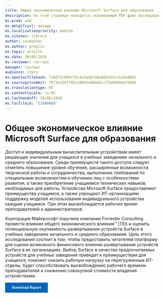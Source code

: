```yaml
---
title: Общее экономическое влияние Microsoft Surface для образования
description: На этой странице находится скачиваемый PDF-файл исследования, проведенного компанией Forrester Consulting о потенциальной окупаемости развертывания устройств Surface в учебных заведениях начального и среднего образования.
ms.prod: w10
ms.mktglfcycl: manage
ms.localizationpriority: medium
ms.sitesec: library
author: coveminer
ms.author: greglin
ms.topic: article
ms.date: 10/05/2020
ms.reviewer: rarroyo
manager: laurawi
audience: itpro
ms.openlocfilehash: 710df3c960cf3c414ad8748a8d5533cc624a8883
ms.sourcegitcommit: 7673e22df705c10b91a46bb6cc75a09debe7d856
ms.translationtype: HT
ms.contentlocale: ru-RU
ms.lasthandoff: 10/06/2020
ms.locfileid: "11099889"
---
```

# Общее экономическое влияние Microsoft Surface для образования

Доступ к индивидуальным вычислительным устройствам имеет решающее значение для учащихся в учебных заведениях начального и среднего образования. Среди преимуществ такого доступа следует отметить повышение уровня обучения, расширенные возможности творческой работы и сотрудничества, выполнение требований по специальным возможностям и обучению лиц с особенностями развития, а также приобретение учащимися технических навыков, необходимых для работы. Устройства Microsoft Surface предоставляют преимущества учащимся, а также упрощают ИТ-организациям поддержку моделей использования индивидуального устройства каждым учащимся. При этом высвобождается рабочее время преподавателей и администраторов.

Корпорация Майкрософт поручила компании Forrester Consulting провести влияние общего экономического влияния&trade; (TEI) и оценить потенциальную окупаемость развертывания устройств Surface в учебных заведениях начального и среднего образования. Цель этого исследования состоит в том, чтобы предоставить читателям платформу для оценки возможного финансового влияния развертывания устройств Surface в их организациях. Выбор Surface в качестве предпочитаемых устройств для учебных заведений приведет к преимуществам для учащихся, поможет снизить рабочую нагрузку на перегруженные ИТ-отделы, будет способствовать высвобождению рабочего времени преподавателей и снижению совокупной стоимости владения устройствами.

[![TОбщее экономическое влияние Microsoft Surface для образования](./images/download-report.png)](./media/forrester-tei-microsoft-surface-for-education.pdf)



